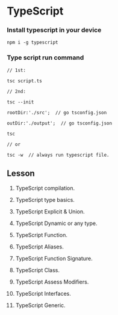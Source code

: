 # TypeScript

### Install typescript in your device

    npm i -g typescript

### Type script run command

    // 1st:

    tsc script.ts

    // 2nd:

    tsc --init

    rootDir:'./src';  // go tsconfig.json

    outDir:'./output';  // go tsconfig.json

    tsc   

    // or

    tsc -w  // always run typescript file.


## Lesson

1. TypeScript compilation.

2. TypeScript type basics.

3. TypeScript Explicit  & Union.

4. TypeScript Dynamic or any type.

5. TypeScript Function.

6. TypeScript Aliases.

7. TypeScript Function Signature.

8. TypeScript Class.

9. TypeScript Assess Modifiers.

10. TypeScript Interfaces.

11. TypeScript Generic.